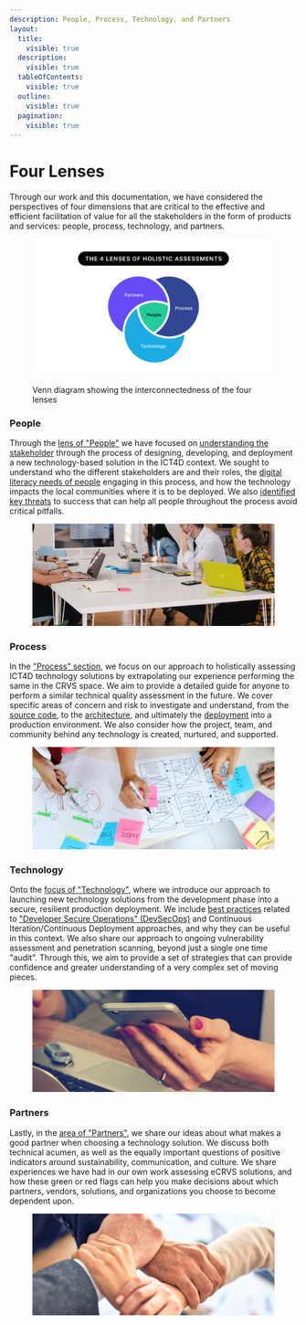 ```yaml
---
description: People, Process, Technology, and Partners
layout:
  title:
    visible: true
  description:
    visible: true
  tableOfContents:
    visible: true
  outline:
    visible: true
  pagination:
    visible: true
---
```


# Four Lenses&#x20;

Through our work and this documentation, we have considered the perspectives of four dimensions that are critical to the effective and efficient facilitation of value for all the stakeholders in the form of products and services: people, process, technology, and partners.

<figure><img src=".gitbook/assets/four lens.png" alt=""><figcaption><p>Venn diagram showing the interconnectedness of the four lenses</p></figcaption></figure>

### People

Through the [lens of "People"](readme/who-we-aim-to-help.md) we have focused on [understanding the stakeholder](people/foundations.md) through the process of designing, developing, and deployment a new technology-based solution in the ICT4D context. We sought to understand who the different stakeholders are and their roles, the [digital literacy needs of people](people/foundations.md) engaging in this process, and how the technology impacts the local communities where it is to be deployed. We also [identified key threats](people/threats-to-success.md) to success that can help all people throughout the process avoid critical pitfalls.

<figure><img src=".gitbook/assets/people (1).png" alt=""><figcaption></figcaption></figure>

### Process

In the ["Process" section](process/holistic-audits-for-ict4d.md), we focus on our approach to holistically assessing ICT4D technology solutions by extrapolating our experience performing the same in the CRVS space. We aim to provide a detailed guide for anyone to perform a similar technical quality assessment in the future. We cover specific areas of concern and risk to investigate and understand, from the [source code](process/audit-components-steps-and-timeline/source-code-security.md), to the [architecture](process/audit-components-steps-and-timeline/application-architecture.md), and ultimately the [deployment](process/audit-components-steps-and-timeline/devsecops.md) into a production environment. We also consider how the project, team, and community behind any technology is created, nurtured, and supported.

<figure><img src=".gitbook/assets/process.png" alt=""><figcaption></figcaption></figure>

### Technology

Onto the [focus of "Technology"](technology/on-launching-technology.md), where we introduce our approach to launching new technology solutions from the development phase into a secure, resilient production deployment. We include [best practices](technology/beauty-and-flaws-of-architecture.md) related to ["Developer Secure Operations" (DevSecOps)](process/audit-components-steps-and-timeline/development-and-secure-operations/) and Continuous Iteration/Continuous Deployment approaches, and why they can be useful in this context. We also share our approach to ongoing vulnerability assessment and penetration scanning, beyond just a single one time "audit". Through this, we aim to provide a set of strategies that can provide confidence and greater understanding of a very complex set of moving pieces.

<figure><img src=".gitbook/assets/tech.png" alt=""><figcaption></figcaption></figure>

### Partners

Lastly, in the [area of "Partners"](partners/partner-assessments/), we share our ideas about what makes a good partner when choosing a technology solution. We discuss both technical acumen, as well as the equally important questions of positive indicators around sustainability, communication, and culture. We share experiences we have had in our own work assessing eCRVS solutions, and how these green or red flags can help you make decisions about which partners, vendors, solutions, and organizations you choose to become dependent upon.

<figure><img src=".gitbook/assets/partners.png" alt=""><figcaption></figcaption></figure>

